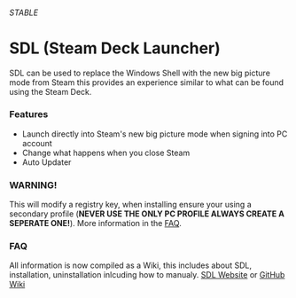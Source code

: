 ###### STABLE
# SDL (Steam Deck Launcher)
SDL can be used to replace the Windows Shell with the new big picture mode from Steam this provides an experience similar to what can be found using the Steam Deck.

### Features
- Launch directly into Steam's new big picture mode when signing into PC account
- Change what happens when you close Steam
- Auto Updater

### WARNING!
This will modify a registry key, when installing ensure your using a secondary profile (**NEVER USE THE ONLY PC PROFILE ALWAYS CREATE A SEPERATE ONE!**).
More information in the [FAQ](#FAQ).

### FAQ
All information is now compiled as a Wiki, this includes about SDL, installation, uninstallation inlcuding how to manualy.
[SDL Website](https://sites.google.com/view/steam-deck-launcher/help) or [GitHub Wiki](https://github.com/MotionDevelopment123/SDL/wiki)
